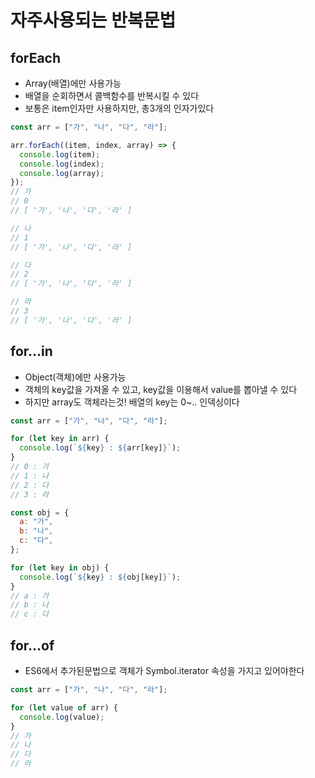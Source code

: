 # 자주사용되는 반복문법

## forEach

- Array(배열)에만 사용가능
- 배열을 순회하면서 콜백함수를 반복시킬 수 있다
- 보통은 item인자만 사용하지만, 총3개의 인자가있다

```js
const arr = ["가", "나", "다", "라"];

arr.forEach((item, index, array) => {
  console.log(item);
  console.log(index);
  console.log(array);
});
// 가
// 0
// [ '가', '나', '다', '라' ]

// 나
// 1
// [ '가', '나', '다', '라' ]

// 다
// 2
// [ '가', '나', '다', '라' ]

// 라
// 3
// [ '가', '나', '다', '라' ]
```

## for...in

- Object(객체)에만 사용가능
- 객체의 key값을 가져올 수 있고, key값을 이용해서 value를 뽑아낼 수 있다
- 하지만 array도 객체라는것! 배열의 key는 0~.. 인덱싱이다

```js
const arr = ["가", "나", "다", "라"];

for (let key in arr) {
  console.log(`${key} : ${arr[key]}`);
}
// 0 : 가
// 1 : 나
// 2 : 다
// 3 : 라

const obj = {
  a: "가",
  b: "나",
  c: "다",
};

for (let key in obj) {
  console.log(`${key} : ${obj[key]}`);
}
// a : 가
// b : 나
// c : 다
```

## for...of

- ES6에서 추가된문법으로 객체가 Symbol.iterator 속성을 가지고 있어야한다

```js
const arr = ["가", "나", "다", "라"];

for (let value of arr) {
  console.log(value);
}
// 가
// 나
// 다
// 라
```
